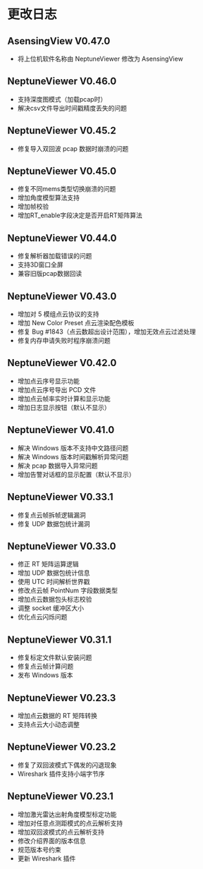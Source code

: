 # 更改日志

## AsensingView V0.47.0

- 将上位机软件名称由 NeptuneViewer 修改为 AsensingView

## NeptuneViewer V0.46.0

- 支持深度图模式（加载pcap时）
- 解决csv文件导出时间戳精度丢失的问题

## NeptuneViewer V0.45.2

- 修复导入双回波 pcap 数据时崩溃的问题

## NeptuneViewer V0.45.0

- 修复不同mems类型切换崩溃的问题
- 增加角度模型算法支持
- 增加帧校验
- 增加RT_enable字段决定是否开启RT矩阵算法

## NeptuneViewer V0.44.0

- 修复解析器加载错误的问题
- 支持3D窗口全屏
- 兼容旧版pcap数据回读

## NeptuneViewer V0.43.0

- 增加对 5 模组点云协议的支持
- 增加 New Color Preset 点云渲染配色模板
- 修复 Bug #1843（点云数超出设计范围），增加无效点云过滤处理
- 修复内存申请失败时程序崩溃问题

## NeptuneViewer V0.42.0

- 增加点云序号显示功能
- 增加点云序号导出 PCD 文件
- 增加点云帧率实时计算和显示功能
- 增加日志显示按钮（默认不显示）

## NeptuneViewer V0.41.0

- 解决 Windows 版本不支持中文路径问题
- 解决 Windows 版本时间戳解析异常问题
- 解决 pcap 数据导入异常问题
- 增加告警对话框的显示配置（默认不显示）

## NeptuneViewer V0.33.1

- 修复点云帧拆帧逻辑漏洞
- 修复 UDP 数据包统计漏洞

## NeptuneViewer V0.33.0

- 修正 RT 矩阵运算逻辑
- 增加 UDP 数据包统计信息
- 使用 UTC 时间解析世界戳
- 修改点云帧 PointNum 字段数据类型
- 增加点云数据包头标志校验
- 调整 socket 缓冲区大小
- 优化点云闪烁问题

## NeptuneViewer V0.31.1

- 修复标定文件默认安装问题
- 修复点云帧计算问题
- 发布 Windows 版本

## NeptuneViewer V0.23.3

- 增加点云数据的 RT 矩阵转换
- 支持点云大小动态调整

## NeptuneViewer V0.23.2

- 修复了双回波模式下偶发的闪退现象
- Wireshark 插件支持小端字节序

## NeptuneViewer V0.23.1

- 增加激光雷达出射角度模型标定功能
- 增加对任意点测距模式的点云解析支持
- 增加双回波模式的点云解析支持
- 修改介绍界面的版本信息
- 规范版本号约束
- 更新 Wireshark 插件

